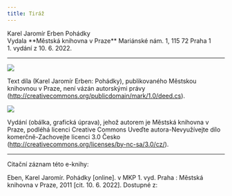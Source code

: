 ```yaml
---
title: Tiráž
---
```


<section>  
Karel Jaromír Erben  
Pohádky  
</section>  
<section>  
Vydala **Městská knihovna v Praze**  
Mariánské nám. 1, 115 72 Praha 1  
</section>  
<section>  
</section>  
1. vydání z 10. 6. 2022.

***

![](../Images/pd-88x31.png)  

Text díla (Karel Jaromír Erben: Pohádky), publikovaného Městskou knihovnou v Praze, není vázán autorskými právy (http://creativecommons.org/publicdomain/mark/1.0/deed.cs).

![](../Images/88x31.png)  

Vydání (obálka, grafická úprava), jehož autorem je Městská knihovna v Praze, podléhá licenci Creative Commons Uveďte autora-Nevyužívejte dílo komerčně-Zachovejte licenci 3.0 Česko (http://creativecommons.org/licenses/by-nc-sa/3.0/cz/).

</section>

***

Citační záznam této e-knihy:

Eben, Karel Jaromír. Pohádky \[online\]. v MKP 1. vyd. Praha : Městská knihovna v Praze, 2011 \[cit. 10. 6. 2022]. Dostupné z: <next-book-url>